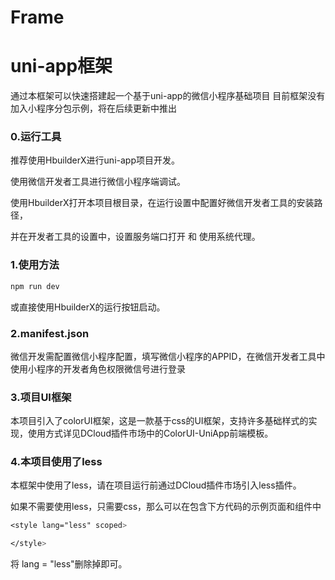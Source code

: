 # Frame
# uni-app框架

通过本框架可以快速搭建起一个基于uni-app的微信小程序基础项目
目前框架没有加入小程序分包示例，将在后续更新中推出



### 0.运行工具

推荐使用HbuilderX进行uni-app项目开发。

使用微信开发者工具进行微信小程序端调试。

使用HbuilderX打开本项目根目录，在运行设置中配置好微信开发者工具的安装路径，

并在开发者工具的设置中，设置服务端口打开 和 使用系统代理。

### 1.使用方法

```js
npm run dev
```

或直接使用HbuilderX的运行按钮启动。

### 2.manifest.json

微信开发需配置微信小程序配置，填写微信小程序的APPID，在微信开发者工具中使用小程序的开发者角色权限微信号进行登录

### 3.项目UI框架

本项目引入了colorUI框架，这是一款基于css的UI框架，支持许多基础样式的实现，使用方式详见DCloud插件市场中的ColorUI-UniApp前端模板。

### 4.本项目使用了less

本框架中使用了less，请在项目运行前通过DCloud插件市场引入less插件。

如果不需要使用less，只需要css，那么可以在包含下方代码的示例页面和组件中

```css
<style lang="less" scoped>

</style>
```

将 lang = "less"删除掉即可。
